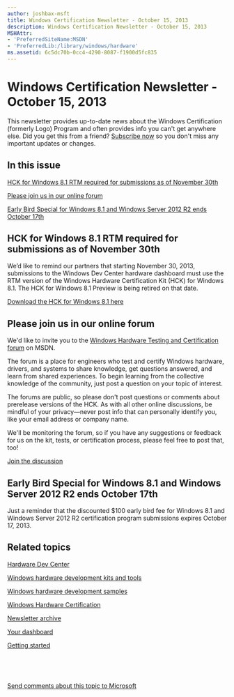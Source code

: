 ```yaml
---
author: joshbax-msft
title: Windows Certification Newsletter - October 15, 2013
description: Windows Certification Newsletter - October 15, 2013
MSHAttr:
- 'PreferredSiteName:MSDN'
- 'PreferredLib:/library/windows/hardware'
ms.assetid: 6c5dc70b-0cc4-4290-8087-f1900d5fc835
---
```


# Windows Certification Newsletter - October 15, 2013


This newsletter provides up-to-date news about the Windows Certification (formerly Logo) Program and often provides info you can't get anywhere else. Did you get this from a friend? [Subscribe now](http://go.microsoft.com/fwlink/p/?linkID=313282) so you don't miss any important updates or changes.

## In this issue


[HCK for Windows 8.1 RTM required for submissions as of November 30th](#hck1011)

[Please join us in our online forum](#please1011)

[Early Bird Special for Windows 8.1 and Windows Server 2012 R2 ends October 17th](#early1011)

## <a href="" id="hck1011"></a>HCK for Windows 8.1 RTM required for submissions as of November 30th


We’d like to remind our partners that starting November 30, 2013, submissions to the Windows Dev Center hardware dashboard must use the RTM version of the Windows Hardware Certification Kit (HCK) for Windows 8.1. The HCK for Windows 8.1 Preview is being retired on that date.

[Download the HCK for Windows 8.1 here](https://go.microsoft.com/fwlink/p/?LinkId=733613)

## <a href="" id="please1011"></a>Please join us in our online forum


We'd like to invite you to the [Windows Hardware Testing and Certification forum](http://social.msdn.microsoft.com/Forums/windowsdesktop/en-US/home?forum=whck) on MSDN.

The forum is a place for engineers who test and certify Windows hardware, drivers, and systems to share knowledge, get questions answered, and learn from shared experiences. To begin learning from the collective knowledge of the community, just post a question on your topic of interest.

The forums are public, so please don't post questions or comments about prerelease versions of the HCK. As with all other online discussions, be mindful of your privacy—never post info that can personally identify you, like your email address or company name.

We'll be monitoring the forum, so if you have any suggestions or feedback for us on the kit, tests, or certification process, please feel free to post that, too!

[Join the discussion](http://social.msdn.microsoft.com/Forums/windowsdesktop/en-US/home?forum=whck)

## <a href="" id="early1011"></a>Early Bird Special for Windows 8.1 and Windows Server 2012 R2 ends October 17th


Just a reminder that the discounted $100 early bird fee for Windows 8.1 and Windows Server 2012 R2 certification program submissions expires October 17, 2013.

## Related topics


[Hardware Dev Center](http://msdn.microsoft.com/en-US/windows/hardware/)

[Windows hardware development kits and tools](http://msdn.microsoft.com/windows/hardware/bg127147)

[Windows hardware development samples](http://code.msdn.microsoft.com/windowshardware/)

[Windows Hardware Certification](http://msdn.microsoft.com/en-US/windows/hardware/gg463010)

[Newsletter archive](windows-certification-newsletter-archive.md)

[Your dashboard](https://sysdev.microsoft.com/hardware/member/)

[Getting started](http://msdn.microsoft.com/library/windows/hardware/gg507680/)

 

 

[Send comments about this topic to Microsoft](mailto:wsddocfb@microsoft.com?subject=Documentation%20feedback%20%5Bp_hck\p_hck%5D:%20Windows%20Certification%20Newsletter%20-%20October%2015,%202013%20%20RELEASE:%20%284/27/2016%29&body=%0A%0APRIVACY%20STATEMENT%0A%0AWe%20use%20your%20feedback%20to%20improve%20the%20documentation.%20We%20don't%20use%20your%20email%20address%20for%20any%20other%20purpose,%20and%20we'll%20remove%20your%20email%20address%20from%20our%20system%20after%20the%20issue%20that%20you're%20reporting%20is%20fixed.%20While%20we're%20working%20to%20fix%20this%20issue,%20we%20might%20send%20you%20an%20email%20message%20to%20ask%20for%20more%20info.%20Later,%20we%20might%20also%20send%20you%20an%20email%20message%20to%20let%20you%20know%20that%20we've%20addressed%20your%20feedback.%0A%0AFor%20more%20info%20about%20Microsoft's%20privacy%20policy,%20see%20http://privacy.microsoft.com/default.aspx. "Send comments about this topic to Microsoft")






